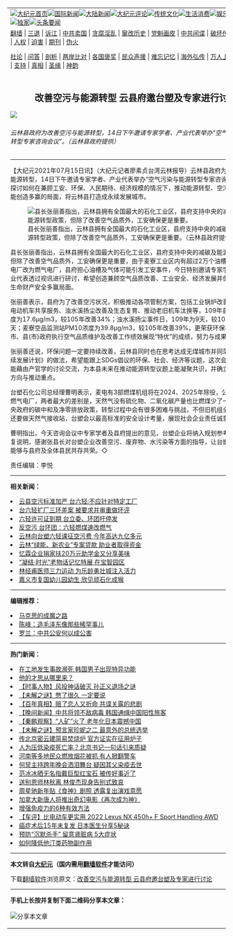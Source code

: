 <a name="1" id="1" target="_blank"></a><span id="1"></span>
<table align=center border="0"><tr><td colspan="2" VALIGN=TOP><a href="https://github.com/19920513/djy/blob/master/gb/nf1351518.md#1"><img src="https://raw.githubusercontent.com/19920513/www/master/t/djy/1.jpg" title="大纪元首页" alt="大纪元首页"></a><a href="https://github.com/19920513/djy/blob/master/gb/n24hr.md#1"><img src="https://raw.githubusercontent.com/19920513/www/master/t/djy/3.jpg" title="国际新闻" alt="国际新闻"></a><a href="https://github.com/19920513/djy/blob/master/gb/nsc413.md#1"><img src="https://raw.githubusercontent.com/19920513/www/master/t/djy/4.jpg" title="大陆新闻" alt="大陆新闻"></a><a href="https://github.com/19920513/djy/blob/master/gb/news392.md#1"><img src="https://raw.githubusercontent.com/19920513/www/master/t/djy/5.jpg" title="大纪元评论" alt="大纪元评论"></a><a href="https://github.com/19920513/djy/blob/master/gb/news2007.md#1"><img src="https://raw.githubusercontent.com/19920513/www/master/t/djy/6.jpg" title="传统文化" alt="传统文化"></a><a href="https://github.com/19920513/djy/blob/master/gb/news2008.md#1"><img src="https://raw.githubusercontent.com/19920513/www/master/t/djy/7.jpg" title="生活消费" alt="生活消费"></a><a href="https://github.com/19920513/djy/blob/master/gb/ncyule.md#1"><img src="https://raw.githubusercontent.com/19920513/www/master/t/djy/8.jpg" title="娱乐休闲" alt="娱乐休闲"></a><a href="https://github.com/19920513/djy/blob/master/gb/nsc1002.md#1"><img src="https://raw.githubusercontent.com/19920513/www/master/t/djy/9.jpg" title="健康" alt="健康"></a><a href="https://github.com/19920513/djy/blob/master/gb/nf6092.md#1"><img src="https://raw.githubusercontent.com/19920513/www/master/t/djy/10a.jpg" title="独家" alt="独家"></a><a href="https://github.com/19920513/djy/blob/master/gb/nf4514.md#1"><img src="https://raw.githubusercontent.com/19920513/www/master/t/djy/12a.jpg" title="头条要闻" alt="头条要闻"></a></td></tr>
<tr><td colspan="2" VALIGN=TOP><a target="_blank" href="https://github.com/19920513/www/blob/master/README.md?zsrh#1">翻墙</a> | <a target="_blank" href="https://github.com/19920513/djy/blob/master/gb/nf5657.md#1">三退</a> | <a target="_blank" href="https://github.com/19920513/djy/blob/master/gb/nf6124.md#1">诉江</a> | <a target="_blank" href="https://github.com/19920513/djy/blob/master/gb/nf1176117.md#1">中共卖国</a> | <a target="_blank" href="https://github.com/19920513/djy/blob/master/gb/nf5773.md#1">贪腐淫乱</a> | <a target="_blank" href="https://github.com/19920513/djy/blob/master/gb/nf1176115.md#1">窜改历史</a> | <a target="_blank" href="https://github.com/19920513/djy/blob/master/gb/nf1176107.md#1">党魁画皮</a> | <a target="_blank" href="https://github.com/19920513/djy/blob/master/gb/nf1320400.md#1">中共间谍</a> | <a target="_blank" href="https://github.com/19920513/djy/blob/master/gb/nf1176114.md#1">破坏传统</a> | <a target="_blank" href="https://github.com/19920513/ntdtv/blob/master/gb/prog447_1.md#1">恶贯满盈</a> | <a target="_blank" href="https://github.com/19920513/djy/blob/master/gb/ncid278.md#1">人权</a> | <a target="_blank" href="https://github.com/19920513/djy/blob/master/gb/nf1176111.md#1">迫害</a> | <a target="_blank" href="https://gitlab.com/szzdlab/mh-qikan/blob/master/README.md#1">期刊</a> | <a target="_blank" href="https://github.com/19920513/djy/blob/master/gb/nf5562.md#1">伪火</a></p><p><a target="_blank" href="https://github.com/19920513/djy/blob/master/gb/9p.md#1">社论</a> | <a target="_blank" href="https://github.com/19920513/djy/blob/master/gb/nf4378.md#1">问答</a> | <a target="_blank" href="https://github.com/19920513/djy/blob/master/gb/nf5792.md#1">剖析</a> | <a target="_blank" href="https://github.com/19920513/djy/blob/master/gb/nf5735.md#1">两岸比对</a> | <a target="_blank" href="https://github.com/19920513/djy/blob/master/gb/nf6119.md#1">各国褒奖</a> | <a target="_blank" href="https://github.com/19920513/djy/blob/master/gb/nf6120.md#1">民众声援</a> | <a target="_blank" href="https://github.com/19920513/djy/blob/master/gb/nf1188594.md#1">难忘记忆</a> | <a target="_blank" href="https://github.com/19920513/djy/blob/master/gb/nf3180.md#1">海外弘传</a> | <a target="_blank" href="https://github.com/19920513/djy/blob/master/gb/nf5410.md#1">万人上访</a> | <a target="_blank" href="https://github.com/19920513/www/blob/master/README.md?zsrh#1">平台首页</a> | <a target="_blank" href="https://github.com/19920513/djy/blob/master/gb/nf4386.md#1">支持</a> | <a target="_blank" href="https://github.com/19920513/djy/blob/master/gb/nf4389.md#1">真相</a> | <a target="_blank" href="https://github.com/19920513/djy/blob/master/gb/nf5790.md#1">圣缘</a> | <a target="_blank" href="https://github.com/19920513/djy/blob/master/gb/nf4786.md#1">神韵</a></td></tr>
<tr><td VALIGN=TOP width="626"><h2 align=center>改善空污与能源转型  云县府邀台塑及专家进行讨论</h2>
<img width="600" src="https://i.epochtimes.com/assets/uploads/2021/07/id13088910-506923-600x400.jpg" />
<h6>云林县政府为改善空污与能源转型，14日下午邀请专家学者、产业代表举办“空气污染与能源转型专家咨询会议”。（云林县政府提供）
</h6>
<hr>
<p>【大纪元2021年07月15日讯】（大纪元记者廖素贞台湾云林报导）云林县政府为<ahref="https://github.com/19920513/djy/blob/master/gb/tag/%E6%94%B9%E5%96%84%E7%A9%BA%E6%B1%A1.md#1">改善空污</a>与<ahref="https://github.com/19920513/djy/blob/master/gb/tag/%E8%83%BD%E6%BA%90%E8%BD%AC%E5%9E%8B.md#1">能源转型</a>，14日下午邀请专家学者、产业代表举办“空气污染与能源转型专家咨询会议”，共同探讨如何在兼顾工安、环保、人民期待、经济规模的情况下，推动能源转型、空污改善，希望能创造多赢的局面，将云林县打造成永续发展城市。</p>
<figure id="13088912" aria-describedby="caption-13088912" style="width: 500px" class="wp-caption aligncenter"><ahref=" https://i.epochtimes.com/assets/uploads/2021/07/id13088912-506924-450x300.jpg" target="_blank" rel="noreferrer noopener"> <img src="https://i.epochtimes.com/assets/uploads/2021/07/id13088912-506924-450x300.jpg" alt="县长张丽善指出，云林县拥有全国最大的石化工业区，县府支持中央的减碳及能源转型政策，但除了改善空气品质外，工安确保更是重要。" width="500" /></a><figcaption id="caption-13088912" class="wp-caption-text">县长张丽善指出，云林县拥有全国最大的石化工业区，县府支持中央的减碳及<ahref="https://github.com/19920513/djy/blob/master/gb/tag/%E8%83%BD%E6%BA%90%E8%BD%AC%E5%9E%8B.md#1">能源转型</a>政策，但除了改善空气品质外，工安确保更是重要。（云林县政府提供）</figcaption></figure>
<p>县长张丽善指出，云林县拥有全国最大的石化工业区，县府支持中央的减碳及能源转型政策，但除了改善空气品质外，工安确保更是重要，由于麦寮工业区内有超过2万个油槽，欲将<ahref="https://github.com/19920513/djy/blob/master/gb/tag/%E7%87%83%E7%85%A4.md#1">燃煤</a>电厂改为燃气电厂，县府担心油槽及气体可能引发工安事件，今日特别邀请专家学者及台塑企业代表透过视讯进行研讨，希望创造兼顾空气品质改善、工业安全、经济发展并保障云林县民生命财产安全多赢局面。</p>
<p>张丽善表示，县府为了改善空污状况，积极推动各项管制方案，包括工业锅炉改善、导入智慧电动机车共享服务、浊水溪扬尘改善及生态复育、推动老旧机车汰换等，109年县内PM2.5浓度为17.6μg/m3，较105年改善34%；浊水溪扬尘事件日，109年为9天，较105年减少11天；麦寮空品监测站PM10浓度为39.8μg/m3，较105年改善39%，更荣获环保署109年直辖市、县(市)政府执行空气品质维护及改善工作绩效展现“特优”的成绩，努力与成果有目共睹。</p>
<p>张丽善还说，环保问题一定要持续改善，云林县同时也在思考达成无煤城市并同落实《台湾永续发展计划》的做法，希望能跟上SDGs倡议的环保、社会、经济等议题，这次会议主题正好能藉由产官学的讨论交流，为本县未来在推动能源转型议题上能凝聚共识，并确立重要的执行方向与推动重点。</p>
<p>台塑石化公司总经理曹明表示，麦电有3部<ahref="https://github.com/19920513/djy/blob/master/gb/tag/%E7%87%83%E7%85%A4.md#1">燃煤</a>机组将在2024、2025年除役，公司规划转型燃气电厂，两者最大的差别是，天然气没有硫化物、二氧化碳产量也比燃煤少了一半，符合中央政府的碳中和及净零排放政策，转型过程中会有很多困难与挑战，不但旧机组全都要更新，还要做天然气接收站，台塑会以最高标准的安全设计考量，展现社会企业责任诚意。</p>
<p>曹明指出，今天咨询会议中专家学者及县府提出的意见，台塑企业将纳入规划参考并以书面回复说明，感谢张县长对台塑企业改善空污、废弃物、水污染等方面的指导，让台塑企业在未来能够与县府及全体县民共存共荣。◇</p>
<p>责任编辑：李悦</p>

<hr>


<strong>相关新闻：</strong>
<li><a href="https://github.com/19920513/djy/blob/master/gb/16/10/2/n8358678.md#1">云县空污标准加严 台六轻:不应针对特定工厂</a></li>
<li><a href="https://github.com/19920513/djy/blob/master/gb/17/1/17/n8713950.md#1">台六轻扩厂三环差案 被要求并审重做环评</a></li>
<li><a href="https://github.com/19920513/djy/blob/master/gb/17/4/12/n9030690.md#1">六轻许可证到期 台立委、环团吁停发</a></li>
<li><a href="https://github.com/19920513/djy/blob/master/gb/17/6/1/n9213750.md#1">反空污 台环团：六轻燃煤速改燃气</a></li>
<li><a href="https://github.com/19920513/djy/blob/master/gb/17/11/30/n9910327.md#1">云林向台塑六轻课征空污费 今年高达九亿多元</a></li>
<li><a href="https://github.com/19920513/djy/blob/master/gb/18/10/4/n10760560.md#1">云林“绿能、新农业”专案贷款  助业者取得资金</a></li>
<li><a href="https://github.com/19920513/djy/blob/master/gb/23/1/5/n13900010.md#1">忆霖企业捐家扶20万元助学金又分享美味</a></li>
<li><a href="https://github.com/19920513/djy/blob/master/gb/23/1/4/n13899413.md#1">“凝结·时光”老物话记忆特展 在宝智园区</a></li>
<li><a href="https://github.com/19920513/djy/blob/master/gb/23/1/4/n13899355.md#1">林经甫医师三力运动 为乐龄勇壮城注入活力</a></li>
<li><a href="https://github.com/19920513/djy/blob/master/gb/23/1/5/n13899914.md#1">嘉义市复国幼儿园幼生 欣见顽石化成猴</a></li>
<hr>


<strong>编辑推荐：</strong>
<li><a href="https://github.com/19920513/djy/blob/master/gb/10/11/7/n3077476.md?dfh#1" target="_blank">马克思的成魔之路</a></li><li><a href="https://github.com/tsiac2612/djy/blob/master/gb/18/3/6/n10195670.md#1" target="_blank">陈峰：造毛泽东像那些稀罕事儿</a></li><li><a href="https://github.com/tsiac2612/djy/blob/master/gb/19/8/1/n11424700.md#1" target="_blank">罗兰：中共公安何以成公害</a></li>
<hr>

<strong>热门新闻：</strong>
<li><a href="https://github.com/19920513/djy/blob/master/gb/23/1/1/n13896689.md#1">在工地发生事故濒死 韩国男子出现特异功能</a></li>
<li><a href="https://github.com/19920513/djy/blob/master/gb/22/12/26/n13892027.md#1">他的才思从哪里来？</a></li>
<li><a href="https://github.com/19920513/djy/blob/master/gb/22/12/31/n13896520.md#1">【时事人物】风投神话破灭 孙正义退场之谜</a></li>
<li><a href="https://github.com/19920513/djy/blob/master/gb/22/12/31/n13896482.md#1">【未解之谜】憋了很久 一定要说</a></li>
<li><a href="https://github.com/19920513/djy/blob/master/gb/23/1/1/n13897337.md#1">【百年真相】赔了恋人又折命 共谍关露的悲剧</a></li>
<li><a href="https://github.com/19920513/djy/blob/master/gb/23/1/5/n13899961.md#1">【晚间新闻】中共将领不敌病毒 韩国通缉中国阳性旅客</a></li>
<li><a href="https://github.com/19920513/djy/blob/master/gb/23/1/4/n13899560.md#1">【秦鹏观察】“人矿”火了 老年化日本震撼中国</a></li>
<li><a href="https://github.com/19920513/djy/blob/master/gb/23/1/4/n13899460.md#1">【未解之谜】预言家珍妮之二 最意外的总统选举</a></li>
<li><a href="https://github.com/19920513/djy/blob/master/gb/23/1/3/n13898179.md#1">传北京密云建简易焚烧炉 官方证实在征用炉子</a></li>
<li><a href="https://github.com/19920513/djy/blob/master/gb/23/1/3/n13898246.md#1">人为压低染疫死亡率？北京书记一句话引来质疑</a></li>
<li><a href="https://github.com/19920513/djy/blob/master/gb/23/1/3/n13898370.md#1">河南等多地民众燃放烟花被抓 有人掀翻警车</a></li>
<li><a href="https://github.com/19920513/djy/blob/master/gb/23/1/2/n13898127.md#1">何炅主持跨年晚会洒泪舞台 疑因其父染疫去世</a></li>
<li><a href="https://github.com/19920513/djy/blob/master/gb/23/1/3/n13898840.md#1">范冰冰晒无名指戴巨型红宝石 被传好事近了</a></li>
<li><a href="https://github.com/19920513/djy/blob/master/gb/23/1/3/n13898374.md#1">送别恩师林秋离 林俊杰现身告别式致哀</a></li>
<li><a href="https://github.com/19920513/djy/blob/master/gb/23/1/2/n13898157.md#1">周星驰新年贴《食神》剧照 透露复出演戏意愿</a></li>
<li><a href="https://github.com/19920513/djy/blob/master/gb/23/1/2/n13898066.md#1">加拿大新唐人将推出奇幻电影《再次成为神》</a></li>
<li><a href="https://github.com/19920513/djy/blob/master/gb/22/12/31/n13896472.md#1">增强免疫力的6种有效方法</a></li>
<li><a href="https://github.com/19920513/djy/blob/master/gb/22/12/31/n13895971.md#1">【车评】比电动车更实用 2022 Lexus NX 450h+ F Sport Handling AWD</a></li>
<li><a href="https://github.com/19920513/djy/blob/master/gb/22/12/31/n13896469.md#1">癌症术后15年未复发 日本医生分享5秘诀</a></li>
<li><a href="https://github.com/19920513/djy/blob/master/gb/23/1/4/n13898889.md#1">预防“沉默杀手” 留意肾脏病 5大症状</a></li>
<li><a href="https://github.com/19920513/djy/blob/master/gb/22/12/29/n13894447.md#1">如何降低他汀类药物副作用</a></li>
<hr>

<strong>本文转自<a href="https://www.epochtimes.com">大纪元</a>（国内需用<a href="https://github.com/19920513/www/blob/master/README.md#8">翻墙软件</a>才能访问）</strong><p>下载<a href="https://github.com/19920513/www/blob/master/README.md#8">翻墙软件</a>浏览原文：<a href="https://www.epochtimes.com/gb/21/7/15/n13088908.htm">改善空污与能源转型  云县府邀台塑及专家进行讨论</a></p><hr>

<strong>手机上长按并复制下面二维码分享本文章：</strong><br><br><img src="https://chart.apis.google.com/chart?cht=qr&chs=240x240&choe=UTF-8&chld=M|2&chl=https://github.com/19920513/djy/blob/master/gb/21/7/15/n13088908.md%231" title="分享本文章"></td><td VALIGN=TOP><a href="https://github.com/19920513/djy/blob/master/gb/16/1/21/n4622075.md?dfh#1" target="_blank"><img src="https://raw.githubusercontent.com/19920513/djy/master/gb/300/wei-f1.jpg" title="中共的伪火骗局"  alt="中共的伪火骗局"></a><br><a href="https://github.com/19920513/www/blob/master/README.md?dfh#9" target="_blank"><img src="https://raw.githubusercontent.com/19920513/djy/master/gb/300/yong-h.jpg" title="永恒的见证"  alt="永恒的见证"></a><br><a href="https://github.com/19920513/djy/blob/master/gb/13/9/29/n3974789.md?dfh#1" target="_blank"><img src="https://raw.githubusercontent.com/19920513/djy/master/gb/300/shang-lnz.jpg" title="善良女子被中共投男牢"  alt="善良女子被中共投男牢"></a><br><a href="https://github.com/19920513/djy/blob/master/gb/16/3/16/n4663449.md?dfh#1" target="_blank"><img src="https://raw.githubusercontent.com/19920513/djy/master/gb/300/huo-z3.jpg" title="警卫目击活摘器官"  alt="警卫目击活摘器官"></a><br><a href="https://github.com/19920513/djy/blob/master/gb/16/8/7/n8177641.md?dfh#1" target="_blank"><img src="https://raw.githubusercontent.com/19920513/djy/master/gb/300/huo-z4.jpg" title="证人描述活摘恐怖"  alt="证人描述活摘恐怖"></a><br><a href="https://github.com/19920513/djy/blob/master/gb/10/4/19/n2881569.md?dfh#1" target="_blank"><img src="https://raw.githubusercontent.com/19920513/djy/master/gb/300/huo-z1.jpg" title="揭开活摘器官黑幕"  alt="揭开活摘器官黑幕"></a><br><a href="https://github.com/19920513/djy/blob/master/gb/10/11/7/n3077476.md?dfh#1" target="_blank"><img src="https://raw.githubusercontent.com/19920513/djy/master/gb/300/ma-ks.jpg" title="马克思的成魔之路"  alt="马克思的成魔之路"></a><br><a href="https://github.com/19920513/djy/blob/master/gb/14/6/9/n4173977.md?dfh#1" target="_blank"><img src="https://raw.githubusercontent.com/19920513/djy/master/gb/300/chang-zs.jpg" title="藏字石 蕴天机"  alt="藏字石 蕴天机"></a><br><a href="https://github.com/19920513/djy/blob/master/gb/18/5/10/n10381511.md?dfh#1" target="_blank"><img src="https://raw.githubusercontent.com/19920513/djy/master/gb/300/st1.jpg" title="关注三亿人三退"  alt="关注三亿人三退"></a><br><a href="https://github.com/19920513/djy/blob/master/gb/18/3/21/n10237682.md?dfh#1" target="_blank"><img src="https://raw.githubusercontent.com/19920513/djy/master/gb/300/jie-t.jpg" title="解体中共复兴中华"  alt="解体中共复兴中华"></a><br><a href="https://github.com/19920513/djy/blob/master/gb/9/2/9/n2422991.md?dfh#1" target="_blank"><img src="https://raw.githubusercontent.com/19920513/djy/master/gb/300/gao-zs.jpg" title="中共迫害良心律师"  alt="中共迫害良心律师"></a><br><a href="https://github.com/19920513/djy/blob/master/gb/18/12/9/n10900044.md?dfh#1" target="_blank"><img src="https://raw.githubusercontent.com/19920513/djy/master/gb/300/sj1.jpg" title="三百多万人举报江泽民"  alt="三百多万人举报江泽民"></a><br><a href="https://github.com/19920513/djy/blob/master/gb/18/8/28/n10672014.md?dfh#1" target="_blank"><img src="https://raw.githubusercontent.com/19920513/djy/master/gb/300/sj2.jpg" title="这些官员为何起诉江泽民"  alt="这些官员为何起诉江泽民"></a><br><a href="https://github.com/19920513/djy/blob/master/gb/8/12/18/n2367165.md?dfh#1" target="_blank"><img src="https://raw.githubusercontent.com/19920513/djy/master/gb/300/liangan.jpg" title="海峡两岸的强烈对比"  alt="海峡两岸的强烈对比"></a><br><a href="https://github.com/19920513/djy/blob/master/gb/15/12/10/n4593139.md?dfh#1" target="_blank"><img src="https://raw.githubusercontent.com/19920513/djy/master/gb/300/jia-ndzl.jpg" title="加拿大总理的贺信"  alt="加拿大总理的贺信"></a><br><a href="https://github.com/19920513/djy/blob/master/gb/11/6/17/n3289382.md?dfh#1" target="_blank"><img src="https://raw.githubusercontent.com/19920513/djy/master/gb/300/xiao-wd.jpg" title="探寻真相兼听则明"  alt="探寻真相兼听则明"></a><br><a href="https://github.com/19920513/djy/blob/master/gb/18/10/27/n10812623.md?dfh#1" target="_blank"><img src="https://raw.githubusercontent.com/19920513/djy/master/gb/300/yindu.jpg" title="印度媒体报道东方"  alt="印度媒体报道东方"></a><br><a href="https://github.com/19920513/djy/blob/master/gb/18/6/9/n10469652.md?dfh#1" target="_blank"><img src="https://raw.githubusercontent.com/19920513/djy/master/gb/300/xie-j.jpg" title="不一样的海外校园"  alt="不一样的海外校园"></a><br><a href="https://github.com/19920513/djy/blob/master/gb/7/4/5/n1669415.md?dfh#1" target="_blank"><img src="https://raw.githubusercontent.com/19920513/djy/master/gb/300/li-up.jpg" title="从大师到徒弟的传奇"  alt="从大师到徒弟的传奇"></a><br><a href="https://github.com/19920513/djy/blob/master/gb/17/5/26/n9191512.md?dfh#1" target="_blank"><img src="https://raw.githubusercontent.com/19920513/djy/master/gb/300/zfl2.jpg" title="亿万人与东方一本奇书"  alt="亿万人与东方一本奇书"></a><br><a href="https://github.com/19920513/djy/blob/master/gb/13/11/27/n4020290.md?dfh#1" target="_blank"><img src="https://raw.githubusercontent.com/19920513/djy/master/gb/300/zhen-h.jpg" title="大陆见不到的震撼场面"  alt="大陆见不到的震撼场面"></a><br><a href="https://github.com/19920513/djy/blob/master/gb/15/7/17/n4482910.md?dfh#1" target="_blank"><img src="https://raw.githubusercontent.com/19920513/djy/master/gb/300/dalu-sk.jpg" title="人心向善 大陆当初盛况"  alt="人心向善 大陆当初盛况"></a><br><a href="https://github.com/19920513/djy/blob/master/gb/19/1/5/n10955468.md?dfh#1" target="_blank"><img src="https://raw.githubusercontent.com/19920513/djy/master/gb/300/zfl1.jpg" title="追寻真理 这书讲什么"  alt="追寻真理 这书讲什么"></a><br><a href="https://github.com/19920513/www/blob/master/README.md?dfh#1" target="_blank"><img src="https://raw.githubusercontent.com/19920513/djy/master/gb/300/fq1.jpg" title="下载免费翻墙软件"  alt="下载免费翻墙软件"></a><br></td></tr></table>
